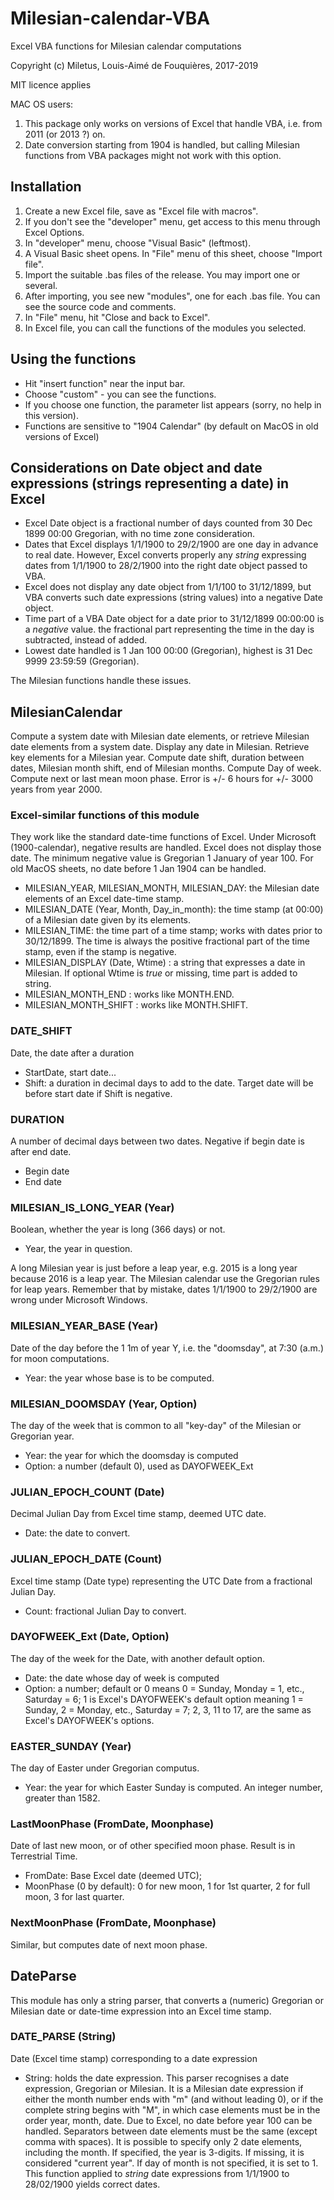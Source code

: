 # Milesian-calendar-VBA
Excel VBA functions for Milesian calendar computations

Copyright (c) Miletus, Louis-Aimé de Fouquières, 2017-2019

MIT licence applies

MAC OS users: 
1. This package only works on versions of Excel that handle VBA, i.e. from 2011 (or 2013 ?) on.
1. Date conversion starting from 1904 is handled, but calling Milesian functions from VBA packages
might not work with this option.

## Installation
1. Create a new Excel file, save as "Excel file with macros".
1. If you don't see the "developer" menu, get access to this menu through Excel Options.
1. In "developer" menu, choose "Visual Basic" (leftmost).
1. A Visual Basic sheet opens. In "File" menu of this sheet, choose "Import file".
1. Import the suitable .bas files of the release. You may import one or several.
1. After importing, you see new "modules", one for each .bas file. You can see the source code and comments.
1. In "File" menu, hit "Close and back to Excel".
1. In Excel file, you can call the functions of the modules you selected.

## Using the functions
* Hit "insert function" near the input bar.
* Choose "custom" - you can see the functions.
* If you choose one function, the parameter list appears (sorry, no help in this version).
* Functions are sensitive to "1904 Calendar" (by default on MacOS in old versions of Excel)

## Considerations on Date object and date expressions (strings representing a date) in Excel
* Excel Date object is a fractional number of days counted from 30 Dec 1899 00:00 Gregorian, 
with no time zone consideration.
* Dates that Excel displays 1/1/1900 to 29/2/1900 are one day in advance to real date.
However, Excel converts properly any *string* expressing dates from 1/1/1900 to 28/2/1900
into the right date object passed to VBA. 
* Excel does not display any date object from 1/1/100 to 31/12/1899, 
but VBA converts such date expressions (string values) into a negative Date object.
* Time part of a VBA Date object for a date prior to 31/12/1899 00:00:00 is a *negative* value.
the fractional part representing the time in the day is subtracted, instead of added.
* Lowest date handled is 1 Jan 100 00:00 (Gregorian), highest is 31 Dec 9999 23:59:59 (Gregorian).

The Milesian functions handle these issues. 

## MilesianCalendar
Compute a system date with Milesian date elements, or retrieve Milesian date elements from a system date.
Display any date in Milesian.
Retrieve key elements for a Milesian year.
Compute date shift, duration between dates, Milesian month shift, end of Milesian months.
Compute Day of week.
Compute next or last mean moon phase. Error is +/- 6 hours for +/- 3000 years from year 2000.

### Excel-similar functions of this module 
They work like the standard date-time functions of Excel. 
Under Microsoft (1900-calendar), negative results are handled. Excel does not display those date.
The minimum negative value is Gregorian 1 January of year 100. 
For old MacOS sheets, no date before 1 Jan 1904 can be handled.

* MILESIAN_YEAR, MILESIAN_MONTH, MILESIAN_DAY: the Milesian date elements of an Excel date-time stamp.
* MILESIAN_DATE (Year, Month, Day_in_month): the time stamp (at 00:00) of a Milesian date given by its elements.
* MILESIAN_TIME: the time part of a time stamp; works with dates prior to 30/12/1899. 
The time is always the positive fractional part of the time stamp, even if the stamp is negative.
* MILESIAN_DISPLAY (Date, Wtime) : a string that expresses a date in Milesian.
If optional Wtime is *true* or missing, time part is added to string.
* MILESIAN_MONTH_END : works like MONTH.END.
* MILESIAN_MONTH_SHIFT : works like MONTH.SHIFT.

### DATE_SHIFT
Date, the date after a duration
* StartDate, start date...
* Shift: a duration in decimal days to add to the date. Target date will be before start date if Shift is negative.

### DURATION
A number of decimal days between two dates. Negative if begin date is after end date.
* Begin date
* End date

### MILESIAN_IS_LONG_YEAR (Year)
Boolean, whether the year is long (366 days) or not. 
* Year, the year in question.

A long Milesian year is just before a leap year, e.g. 2015 is a long year because 2016 is a leap year. 
The Milesian calendar use the Gregorian rules for leap years.
Remember that by mistake, dates 1/1/1900 to 29/2/1900 are wrong under Microsoft Windows.

### MILESIAN_YEAR_BASE (Year) 
Date of the day before the 1 1m of year Y, i.e. the "doomsday", at 7:30 (a.m.) for moon computations.
* Year: the year whose base is to be computed.

### MILESIAN_DOOMSDAY (Year, Option)
The day of the week that is common to all "key-day" of the Milesian or Gregorian year.
* Year: the year for which the doomsday is computed
* Option: a number (default 0), used as DAYOFWEEK_Ext

### JULIAN_EPOCH_COUNT (Date)
Decimal Julian Day from Excel time stamp, deemed UTC date. 
* Date: the date to convert.

### JULIAN_EPOCH_DATE (Count)
Excel time stamp (Date type) representing the UTC Date from a fractional Julian Day.
* Count: fractional Julian Day to convert.

### DAYOFWEEK_Ext (Date, Option)
The day of the week for the Date, with another default option.
* Date: the date whose day of week is computed
* Option: a number; default or 0 means 0 = Sunday, Monday = 1, etc., Saturday = 6; 
1 is Excel's DAYOFWEEK's default option meaning 1 = Sunday, 2 = Monday, etc., Saturday = 7;
2, 3, 11 to 17, are the same as Excel's DAYOFWEEK's options.

### EASTER_SUNDAY (Year)
The day of Easter under Gregorian computus.
* Year: the year for which Easter Sunday is computed. An integer number, greater than 1582.

### LastMoonPhase (FromDate, Moonphase)
Date of last new moon, or of other specified moon phase. Result is in Terrestrial Time.
* FromDate: Base Excel date (deemed UTC);
* MoonPhase (0 by default): 0 for new moon, 1 for 1st quarter, 2 for full moon, 3 for last quarter.
### NextMoonPhase (FromDate, Moonphase)
Similar, but computes date of next moon phase.

## DateParse
This module has only a string parser, that converts a (numeric) Gregorian or Milesian date or date-time expression 
into an Excel time stamp. 
### DATE_PARSE (String)
Date (Excel time stamp) corresponding to a date expression
* String: holds the date expression. 
This parser recognises a date expression, Gregorian or Milesian. 
It is a Milesian date expression if either the month number ends with "m" (and without leading 0), 
or if the complete string begins with "M", in which case elements must be in the order year, month, date.
Due to Excel, no date before year 100 can be handled. 
Separators between date elements must be the same (except comma with spaces). 
It is possible to specify only 2 date elements, including the month. 
If specified, the year is 3-digits. If missing, it is considered "current year".
If day of month is not specified, it is set to 1.
This function applied to *string* date expressions from 1/1/1900 to 28/02/1900 yields correct dates.
